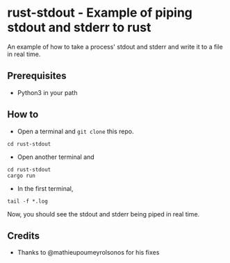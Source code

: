 # rust-stdout - Example of piping stdout and stderr to rust
An example of how to take a process' stdout and stderr and
write it to a file in real time.

## Prerequisites
- Python3 in your path

## How to
- Open a terminal and `git clone` this repo.
```
cd rust-stdout
```

- Open another terminal and
```
cd rust-stdout
cargo run
```

- In the first terminal,
```
tail -f *.log
```

Now, you should see the stdout and stderr being piped in real time.

## Credits
- Thanks to @mathieupoumeyrolsonos for his fixes
